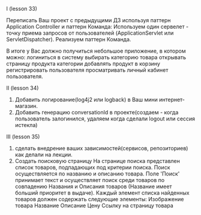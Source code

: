 I (lesson 33)

Переписать Ваш проект с предыдущими ДЗ используя паттерн Application Controller и паттерн Команда:
Используем один сервелет - точку приема запросов от пользователей (ApplicationServlet или ServletDispatcher).
Реализуем паттерн Команда.

В итоге у Вас должно получиться небольшое приложение, в котором можно:
логиниться в систему
выбирать категорию товара
открывать страницу продукта категории
добавлять продукт в корзину
регистрировать пользователя
просматривать личный кабинет пользователя.

II (lesson 34)

1) Добавить логирование(log4j2 или logback) в Ваш мини интернет-магазин.
2) Добавить генерацию conversationId в проекте(создаем - когда пользователь залогинился, удаляем когда сделали logout или сессия истекла)

III (lesson 35)

1) сделать внедрение ваших зависимостей(сервисов, репозиториев) как делали на лекции.
2) Создать поисковую страницу
   На странице поиска представлен список товаров, подпадающих под критерии поиска.
   Поиск осуществляется по названию и описанию товара.
   Поле 'Поиск' принимает текст и осуществляет поиск среди товаров по совпадению Названия и Описания товаров (Название имеет больший приоритет в выдаче).
   Каждый элемент списка найденных товаров должен содержать следующие элементы:
   Изображение товара
   Название
   Описание
   Цену
   Ссылку на страницу товара

